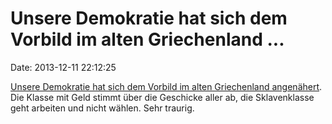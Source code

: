 Unsere Demokratie hat sich dem Vorbild im alten Griechenland \...
=================================================================

Date: 2013-12-11 22:12:25

[Unsere Demokratie hat sich dem Vorbild im alten Griechenland
angenähert](http://spiegel.de/article.do?id=938299). Die Klasse mit Geld
stimmt über die Geschicke aller ab, die Sklavenklasse geht arbeiten und
nicht wählen. Sehr traurig.
